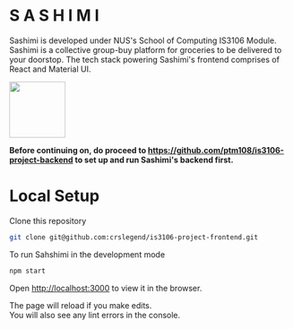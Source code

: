 # S A S H I M I

Sashimi is developed under NUS's School of Computing IS3106 Module. Sashimi is a collective group-buy platform for groceries to be delivered to your doorstop. The tech stack powering Sashimi's frontend comprises of React and Material UI.

<img src="https://images.ctfassets.net/9lml4v34yheh/1HWJ3sea75tmjY5VjbhYdJ/faa9e7714db53ac4f054e2474d8c8158/material_react_logo.jpg?w=1024&q=50" width="100">

**Before continuing on, do proceed to https://github.com/ptm108/is3106-project-backend to set up and run Sashimi's backend first.**

# Local Setup

Clone this repository

``` bash
git clone git@github.com:crslegend/is3106-project-frontend.git
```

To run Sahshimi in the development mode
``` bash
npm start
```

Open [http://localhost:3000](http://localhost:3000) to view it in the browser.

The page will reload if you make edits.<br />
You will also see any lint errors in the console.

